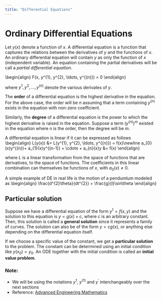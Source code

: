 ```yaml
---
title: "Differential Equations"
---
```


# Ordinary Differential Equations
Let $y(x)$ denote a function of $x$. A differential equation is a function that captures the relations between the derivatives of $y$ and the functions of $x$. An ordinary differential equation will contain $y$ as only the function of $x$ (independent variable). An equation containing the partial derivatives will be call a _partial differential equation_.

\begin{align}
    F(x, y^{1}, y^{2}, \ldots, y^{(n)}) = 0
\end{align}

where $y^{1}, y^{2}, \ldots, y^{(n)}$ denote the various derivates of $y$.

The **order** of a differential equation is the highest derivative in the equation. For the above case, the order will be $n$ assuming that a term containing $y^{(n)}$ exists in the equation with non-zero coefficient.

Similarly, the **degree** of a differential equation is the power to which the highest derivative is raised in the equation. Suppose a term $(y^{(n)})^{m}$ existed in the equation where $n$ is the order, then the degree will be $m$.

A differential equation is linear if it can be expressed as follows
\begin{align}
    L(y(x)) &= L(y^{1}, y^{2}, \ldots, y^{(n)}) = f(x)\newline
    a_{0}(x)y^{(n)}+ a_{1}(x)y^{(n-1)} + \cdots + a_{n}(x)y &= f(x)
\end{align}

where $L$ is a linear transformation from the space of functions that are derivatives, to the space of functions. The coefficients in this linear combination can themselves be functions of $x$, with $a_{0}(x) \neq 0$.

A simple example of DE in real life is the motion of a pendumlum modeled as
\begin{align}
    \frac{d^{2}\theta}{dt^{2}} + \frac{g}{l}\sin\theta
\end{align}

## Particular solution
Suppose we have a differential equation of the form $y^{1} = f(x,y)$ and the solution to this equation is $y = g(x) + c$, where $c$ is an arbitrary constant. Then, this solution is called a **general solution** since it represents a family of curves. The solution can also be of the form $y = cg(x)$, or anything else depending on the differential equation itself.

If we choose a specific value of the constant, we get a **particular solution** to the problem. The constant can be determined using an initial condition like $y(x_{0}) = y_{0}$. An ODE together with the initial condition is called an **initial value problem**.

### Note:
* We will be using the notations $y^{1}$, $y^{(1)}$ and $y^{\prime}$ interchangeably over the next sections
* Reference: [Advanced Engineering Mathematics](https://www.amazon.in/Advanced-Engineering-Mathematics-10ed-ISV/dp/8126554231)
